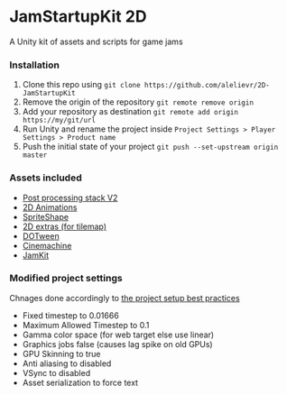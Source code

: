 # JamStartupKit 2D
A Unity kit of assets and scripts for game jams

### Installation

1. Clone this repo using `git clone https://github.com/alelievr/2D-JamStartupKit`
2. Remove the origin of the repository `git remote remove origin`
3. Add your repository as destination `git remote add origin https://my/git/url`
4. Run Unity and rename the project inside `Project Settings > Player Settings > Product name`
5. Push the initial state of your project `git push --set-upstream origin master`

### Assets included
+ [Post processing stack V2](https://github.com/Unity-Technologies/PostProcessing)
+ [2D Animations](https://docs.unity3d.com/Packages/com.unity.2d.animation@1.0/manual/index.html)
+ [SpriteShape](https://docs.unity3d.com/Packages/com.unity.2d.spriteshape@1.0/manual/index.html)
+ [2D extras (for tilemap)](https://github.com/Unity-Technologies/2d-extras)
+ [DOTween](https://assetstore.unity.com/packages/tools/animation/dotween-hotween-v2-27676)
+ [Cinemachine](https://www.assetstore.unity3d.com/en/#!/content/79898)
+ [JamKit](https://github.com/alelievr/JamKit)

### Modified project settings
Chnages done accordingly to [the project setup best practices](https://blogs.unity3d.com/2017/08/10/spotlight-team-best-practices-project-setup/)

+ Fixed timestep to 0.01666
+ Maximum Allowed Timestep to 0.1
+ Gamma color space (for web target else use linear)
+ Graphics jobs false (causes lag spike on old GPUs)
+ GPU Skinning to true
+ Anti aliasing to disabled
+ VSync to disabled
+ Asset serialization to force text

